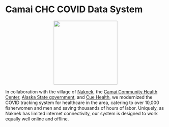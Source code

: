 # Camai CHC COVID Data System
<p align=center>
    <img src="https://mgbvox.github.io/static/images/alaska_salmon.png" alt="" width=200>
</p>


In collaboration with the village of [Naknek](https://www.travelalaska.com/Destinations/Communities/Naknek.aspx), the [Camai Community Health Center](https://camaichc.org/), [Alaska State government](http://dhss.alaska.gov/), and [Cue Health](https://cuehealth.com/), we modernized the COVID tracking system for healthcare in the area, catering to over 10,000 fisherwomen and men and saving thousands of hours of labor. Uniquely, as Naknek has limited internet connectivity, our system is designed to work equally well online and offline.